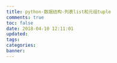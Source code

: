 ```yaml
---
title: python-数据结构-列表list和元组tuple
comments: true
toc: false
date: 2018-04-10 12:11:01
updated:
tags:
categories:
banner:
---
```

